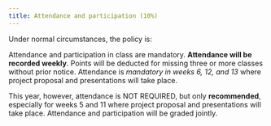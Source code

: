 ```yaml
---
title: Attendance and participation (10%)
---
```


Under normal circumstances, the policy is:

Attendance and participation in class are mandatory. **Attendance will be recorded weekly**. Points will be deducted for missing three or more classes without prior notice. Attendance is *mandatory in weeks 6, 12, and 13* where project proposal and presentations will take place. 

This year, however, attendance is NOT REQUIRED, but only **recommended**, especially for weeks 5 and 11 where project proposal and presentations will take place. Attendance and participation will be graded jointly. 